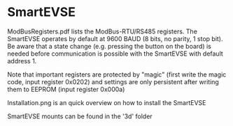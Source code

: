 # SmartEVSE

ModBusRegisters.pdf lists the ModBus-RTU/RS485 registers. The SmartEVSE operates by default at 9600 BAUD (8 bits, no parity, 1 stop bit). Be aware that a state change (e.g. pressing the button on the board) is needed before communication is possible with the SmartEVSE with default address 1.

Note that important registers are protected by "magic" (first write the magic code, input register 0x0202) and settings are only persistent after writing them to EEPROM (input register 0x000a)

Installation.png is an quick overview on how to install the SmartEVSE

SmartEVSE mounts can be found in the '3d' folder
